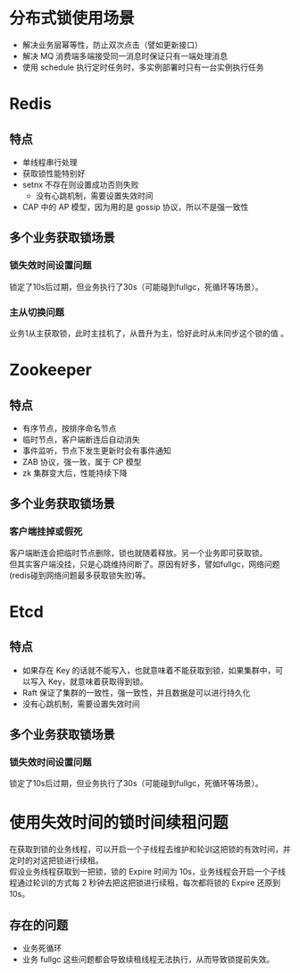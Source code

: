 # 分布式锁使用场景

- 解决业务层幂等性，防止双次点击（譬如更新接口）
- 解决 MQ 消费端多端接受同一消息时保证只有一端处理消息
- 使用 schedule 执行定时任务时，多实例部署时只有一台实例执行任务

# Redis 
## 特点
- 单线程串行处理
- 获取锁性能特别好
- setnx 不存在则设置成功否则失败  
  - 没有心跳机制，需要设置失效时间  
- CAP 中的 AP 模型，因为用的是 gossip 协议，所以不是强一致性
## 多个业务获取锁场景
### 锁失效时间设置问题
锁定了10s后过期，但业务执行了30s（可能碰到fullgc，死循环等场景）。
### 主从切换问题
业务1从主获取锁，此时主挂机了，从晋升为主，恰好此时从未同步这个锁的值 。 

# Zookeeper
## 特点
- 有序节点，按排序命名节点
- 临时节点，客户端断连后自动消失
- 事件监听，节点下发生更新时会有事件通知
- ZAB 协议，强一致，属于 CP 模型
- zk 集群变大后，性能持续下降
## 多个业务获取锁场景
### 客户端挂掉或假死
客户端断连会把临时节点删除，锁也就随着释放。另一个业务即可获取锁。  
但其实客户端没挂，只是心跳维持间断了。原因有好多，譬如fullgc，网络问题(redis碰到网络问题最多获取锁失败)等。  

# Etcd
## 特点
- 如果存在 Key 的话就不能写入，也就意味着不能获取到锁，如果集群中，可以写入 Key，就意味着获取得到锁。  
- Raft 保证了集群的一致性，强一致性，并且数据是可以进行持久化  
- 没有心跳机制，需要设置失效时间
## 多个业务获取锁场景
### 锁失效时间设置问题
锁定了10s后过期，但业务执行了30s（可能碰到fullgc，死循环等场景）。

# 使用失效时间的锁时间续租问题
在获取到锁的业务线程，可以开启一个子线程去维护和轮训这把锁的有效时间，并定时的对这把锁进行续租。  
假设业务线程获取到一把锁，锁的 Expire 时间为 10s，业务线程会开启一个子线程通过轮训的方式每 2 秒钟去把这把锁进行续租，每次都将锁的 Expire 还原到 10s。  
## 存在的问题
- 业务死循环
- 业务 fullgc
这些问题都会导致续租线程无法执行，从而导致锁提前失效。  


